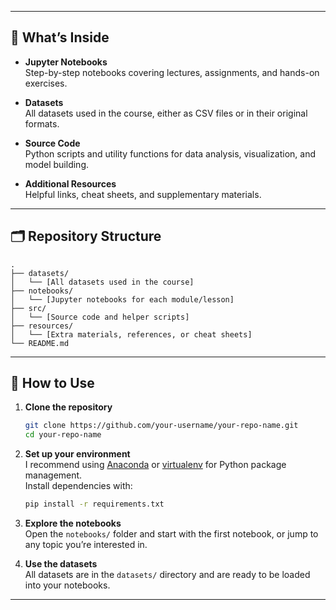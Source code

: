 
---

## 🚀 What’s Inside

- **Jupyter Notebooks**  
  Step-by-step notebooks covering lectures, assignments, and hands-on exercises.

- **Datasets**  
  All datasets used in the course, either as CSV files or in their original formats.

- **Source Code**  
  Python scripts and utility functions for data analysis, visualization, and model building.

- **Additional Resources**  
  Helpful links, cheat sheets, and supplementary materials.

---

## 🗂️ Repository Structure

```
.
├── datasets/
│   └── [All datasets used in the course]
├── notebooks/
│   └── [Jupyter notebooks for each module/lesson]
├── src/
│   └── [Source code and helper scripts]
├── resources/
│   └── [Extra materials, references, or cheat sheets]
└── README.md
```

---

## 🌟 How to Use

1. **Clone the repository**

    ```bash
    git clone https://github.com/your-username/your-repo-name.git
    cd your-repo-name
    ```

2. **Set up your environment**  
   I recommend using [Anaconda](https://www.anaconda.com/products/distribution) or [virtualenv](https://virtualenv.pypa.io/en/latest/) for Python package management.  
   Install dependencies with:

    ```bash
    pip install -r requirements.txt
    ```

3. **Explore the notebooks**  
   Open the `notebooks/` folder and start with the first notebook, or jump to any topic you’re interested in.

4. **Use the datasets**  
   All datasets are in the `datasets/` directory and are ready to be loaded into your notebooks.

---



